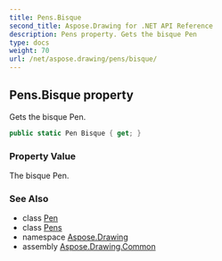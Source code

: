 ```yaml
---
title: Pens.Bisque
second_title: Aspose.Drawing for .NET API Reference
description: Pens property. Gets the bisque Pen
type: docs
weight: 70
url: /net/aspose.drawing/pens/bisque/
---
```

## Pens.Bisque property

Gets the bisque Pen.

```csharp
public static Pen Bisque { get; }
```

### Property Value

The bisque Pen.

### See Also

* class [Pen](../../pen/)
* class [Pens](../)
* namespace [Aspose.Drawing](../../pens/)
* assembly [Aspose.Drawing.Common](../../../)


